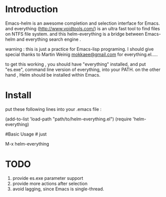 # Introduction #

Emacs-helm is an awesome completion and selection interface for Emacs.
and everything (http://www.voidtools.com/) is an ultra fast tool to find files on NTFS file system.
and this  helm-everything is a bridge between Emacs-helm and everything search engine .

warning :
this is just a practice for Emacs-lisp programing. 
I should give special thanks to Martin Weinig <mokkaee@gmail.com> for everything.el.....


to get this  working , you should have "everything" installed, and put "es.exe", command line version of everything, into your PATH.
on the other hand , Helm should be installed within Emacs.


# Install  #
put these following lines into your  .emacs file :

 (add-to-list 'load-path "path/to/helm-everything.el")
 (require 'helm-everything)


#Basic Usage #
just

M-x helm-everything


# TODO #
1. provide es.exe  parameter support 
2. provide more actions after selection
3. avoid lagging, since Emacs is single-thread.
